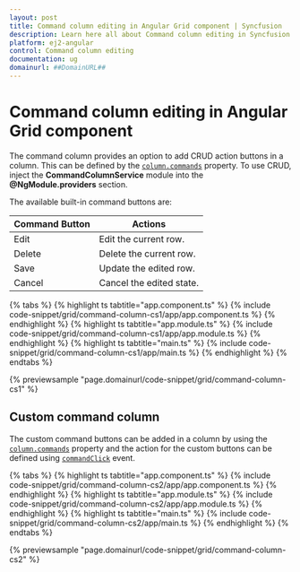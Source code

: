 ```yaml
---
layout: post
title: Command column editing in Angular Grid component | Syncfusion
description: Learn here all about Command column editing in Syncfusion Angular Grid component of Syncfusion Essential JS 2 and more.
platform: ej2-angular
control: Command column editing 
documentation: ug
domainurl: ##DomainURL##
---
```


# Command column editing in Angular Grid component

The command column provides an option to add CRUD action buttons in a column. This can be defined by the [`column.commands`](https://ej2.syncfusion.com/angular/documentation/api/grid/column/#commands) property. To use CRUD, inject the **CommandColumnService** module into the **@NgModule.providers** section.

The available built-in command buttons are:

| Command Button | Actions |
|----------------|---------|
| Edit | Edit the current row.|
| Delete | Delete the current row.|
| Save | Update the edited row.|
| Cancel | Cancel the edited state. |

{% tabs %}
{% highlight ts tabtitle="app.component.ts" %}
{% include code-snippet/grid/command-column-cs1/app/app.component.ts %}
{% endhighlight %}
{% highlight ts tabtitle="app.module.ts" %}
{% include code-snippet/grid/command-column-cs1/app/app.module.ts %}
{% endhighlight %}
{% highlight ts tabtitle="main.ts" %}
{% include code-snippet/grid/command-column-cs1/app/main.ts %}
{% endhighlight %}
{% endtabs %}
  
{% previewsample "page.domainurl/code-snippet/grid/command-column-cs1" %}

## Custom command column

The custom command buttons can be added in a column by using the [`column.commands`](https://ej2.syncfusion.com/angular/documentation/api/grid/column/#commands) property and the action for the custom buttons can be defined using [`commandClick`](https://ej2.syncfusion.com/angular/documentation/api/grid/#commandClick) event.

{% tabs %}
{% highlight ts tabtitle="app.component.ts" %}
{% include code-snippet/grid/command-column-cs2/app/app.component.ts %}
{% endhighlight %}
{% highlight ts tabtitle="app.module.ts" %}
{% include code-snippet/grid/command-column-cs2/app/app.module.ts %}
{% endhighlight %}
{% highlight ts tabtitle="main.ts" %}
{% include code-snippet/grid/command-column-cs2/app/main.ts %}
{% endhighlight %}
{% endtabs %}
  
{% previewsample "page.domainurl/code-snippet/grid/command-column-cs2" %}